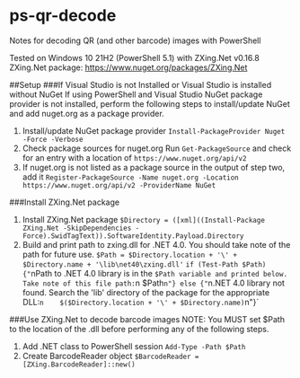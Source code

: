 # ps-qr-decode
Notes for decoding QR (and other barcode) images with PowerShell

Tested on Windows 10 21H2 (PowerShell 5.1) with ZXing.Net v0.16.8
ZXing.Net package: https://www.nuget.org/packages/ZXing.Net

##Setup
###If Visual Studio is not Installed or Visual Studio is installed without NuGet
If using PowerShell and Visual Studio NuGet package provider is not installed, perform the following steps to install/update NuGet and add nuget.org as a package provider.
1. Install/update NuGet package provider
  `Install-PackageProvider Nuget -Force -Verbose`
2. Check package sources for nuget.org
  Run `Get-PackageSource` and check for an entry with a location of `https://www.nuget.org/api/v2` 
3. If nuget.org is not listed as a package source in the output of step two, add it
  `Register-PackageSource -Name nuget.org -Location https://www.nuget.org/api/v2 -ProviderName NuGet`

###Install ZXing.Net package
1. Install ZXing.Net package
  `$Directory = ([xml]((Install-Package ZXing.Net -SkipDependencies -Force).SwidTagText)).SoftwareIdentity.Payload.Directory`
2. Build and print path to zxing.dll for .NET 4.0. You should take note of the path for future use.
  `$Path = $Directory.location + '\' + $Directory.name + '\lib\net40\zxing.dll'`
  `if (Test-Path $Path){"`nPath to .NET 4.0 library is in the `$Path variable and printed below. Take note of this file path:`n    $Path`n"} else {"`n.NET 4.0 library not found. Search the 'lib' directory of the package for the appropriate DLL:`n    $($Directory.location + '\' + $Directory.name)`n"}`

###Use ZXing.Net to decode barcode images
NOTE: You MUST set $Path to the location of the .dll before performing any of the following steps.
1. Add .NET class to PowerShell session
  `Add-Type -Path $Path`
2. Create BarcodeReader object
  `$BarcodeReader = [ZXing.BarcodeReader]::new()`
